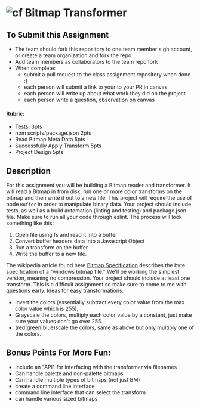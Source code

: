 ![cf](http://i.imgur.com/7v5ASc8.png) Bitmap Transformer
====

## To Submit this Assignment

* The team should fork this repository to one team member's gh account, or create a team organization 
and fork the repo
* Add team members as collaborators to the team repo fork
* When complete:
	* submit a pull request to the class assignment repository when done :)
	* each person will submit a link to your  to your PR in canvas
	* each person will write up about what work they did on the project
	* each person write a question, observation on canvas 

#### Rubric:
* Tests: 3pts
* npm scripts/package.json 2pts
* Read Bitmap Meta Data 5pts
* Successfully Apply Transform 5pts
* Project Design 5pts

## Description

For this assignment you will be building a Bitmap reader and transformer. 
It will read a Bitmap in from disk, run one or more color transforms on the bitmap 
and then write it out to a new file. 
This project will require the use of node `Buffer` in order to manipulate binary data. 
Your project should include tests, as well as a build automation (linting and testing) 
and package.json file. 
Make sure to run all your code through eslint. The process will look something like this:

1. Open file using fs and read it into a buffer
2. Convert buffer headers data into a Javascript Object
3. Run a transform on the buffer
4. Write the buffer to a new file. 

The wikipedia article found here [Bitmap Specification](https://en.wikipedia.org/wiki/BMP_file_format) 
describes the byte specification of a "windows bitmap file." 
We'll be working the simplest version, meaning no compression. 
Your project should include at least one transform. 
This is a difficult assignment so make sure to come to me with questions early. 
Ideas for easy transformations:

* Invert the colors (essentially subtract every color value from the max color value which is 255),
* Grayscale the colors, multiply each color value by a constant, just make sure your values don't go over 255.
* (red|green|blue)scale the colors, same as above but only multiply one of the colors.

## Bonus Points For More Fun:

* Include an "API" for interfacing with the transformer via filenames
* Can handle palette and non-palette bitmaps
* Can handle multiple types of bitmaps (not just BM)
* create a command line interface
* command line interface that can select the transform
* can handle various sized bitmaps
